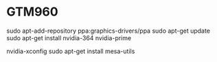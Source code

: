 # GTM960

sudo apt-add-repository ppa:graphics-drivers/ppa
sudo apt-get update
sudo apt-get install nvidia-364 nvidia-prime


nvidia-xconfig
sudo apt-get install mesa-utils
